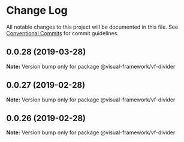 # Change Log

All notable changes to this project will be documented in this file.
See [Conventional Commits](https://conventionalcommits.org) for commit guidelines.

## 0.0.28 (2019-03-28)

**Note:** Version bump only for package @visual-framework/vf-divider





## 0.0.27 (2019-02-28)

**Note:** Version bump only for package @visual-framework/vf-divider





## 0.0.26 (2019-02-28)

**Note:** Version bump only for package @visual-framework/vf-divider
